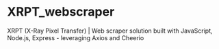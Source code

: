# XRPT_webscraper
XRPT (X-Ray Pixel Transfer) | Web scraper solution built with JavaScript, Node.js, Express - leveraging Axios and Cheerio
